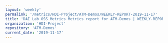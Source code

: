 ```yaml
---
layout: 'weekly'
permalink: '/metrics/HDI-Project/ATM-Demos/WEEKLY-REPORT-2019-11-17'
title: 'DAI Lab OSS Metrics Metrics report for ATM-Demos | WEEKLY-REPORT-2019-11-17'
organization: 'HDI-Project'
repository: 'ATM-Demos'
current_date: '2019-11-17'
---
```

